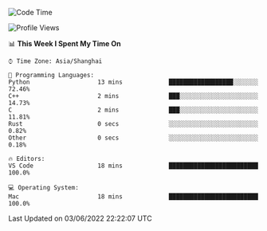<!--START_SECTION:waka-->
![Code Time](http://img.shields.io/badge/Code%20Time-0%20secs-blue)

![Profile Views](http://img.shields.io/badge/Profile%20Views-0-blue)

📊 **This Week I Spent My Time On** 

```text
⌚︎ Time Zone: Asia/Shanghai

💬 Programming Languages: 
Python                   13 mins             ██████████████████░░░░░░░   72.46% 
C++                      2 mins              ███░░░░░░░░░░░░░░░░░░░░░░   14.73% 
C                        2 mins              ███░░░░░░░░░░░░░░░░░░░░░░   11.81% 
Rust                     0 secs              ░░░░░░░░░░░░░░░░░░░░░░░░░   0.82% 
Other                    0 secs              ░░░░░░░░░░░░░░░░░░░░░░░░░   0.18%

🔥 Editors: 
VS Code                  18 mins             █████████████████████████   100.0%

💻 Operating System: 
Mac                      18 mins             █████████████████████████   100.0%

```


 Last Updated on 03/06/2022 22:22:07 UTC
<!--END_SECTION:waka-->